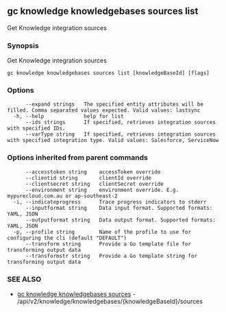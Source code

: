 ## gc knowledge knowledgebases sources list

Get Knowledge integration sources

### Synopsis

Get Knowledge integration sources

```
gc knowledge knowledgebases sources list [knowledgeBaseId] [flags]
```

### Options

```
      --expand strings   The specified entity attributes will be filled. Comma separated values expected. Valid values: lastsync
  -h, --help             help for list
      --ids strings      If specified, retrieves integration sources with specified IDs.
      --varType string   If specified, retrieves integration sources with specified integration type. Valid values: Salesforce, ServiceNow
```

### Options inherited from parent commands

```
      --accesstoken string    accessToken override
      --clientid string       clientId override
      --clientsecret string   clientSecret override
      --environment string    environment override. E.g. mypurecloud.com.au or ap-southeast-2
  -i, --indicateprogress      Trace progress indicators to stderr
      --inputformat string    Data input format. Supported formats: YAML, JSON
      --outputformat string   Data output format. Supported formats: YAML, JSON
  -p, --profile string        Name of the profile to use for configuring the cli (default "DEFAULT")
      --transform string      Provide a Go template file for transforming output data
      --transformstr string   Provide a Go template string for transforming output data
```

### SEE ALSO

* [gc knowledge knowledgebases sources](gc_knowledge_knowledgebases_sources.html)	 - /api/v2/knowledge/knowledgebases/{knowledgeBaseId}/sources


